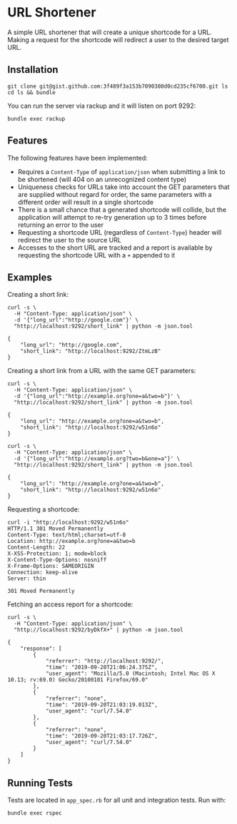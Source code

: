 # URL Shortener

A simple URL shortener that will create a unique shortcode for a URL. Making a
request for the shortcode will redirect a user to the desired target URL.

## Installation

```
git clone git@gist.github.com:3f489f3a153b7090380d0cd235cf6700.git ls
cd ls && bundle
```

You can run the server via rackup and it will listen on port 9292:

```
bundle exec rackup
```

## Features

The following features have been implemented:

* Requires a `Content-Type` of `application/json` when submitting a link to be
  shortened (will 404 on an unrecognized content type)
* Uniqueness checks for URLs take into account the GET parameters that are
  supplied without regard for order, the same parameters with a different order
  will result in a single shortcode
* There is a small chance that a generated shortcode will collide, but the
  application will attempt to re-try generation up to 3 times before returning
  an error to the user
* Requesting a shortcode URL (regardless of `Content-Type`) header will redirect
  the user to the source URL
* Accesses to the short URL are tracked and a report is available by requesting
  the shortcode URL with a `+` appended to it

## Examples

Creating a short link:

```
curl -s \
  -H "Content-Type: application/json" \
  -d '{"long_url":"http://google.com"}' \
  "http://localhost:9292/short_link" | python -m json.tool

{
    "long_url": "http://google.com",
    "short_link": "http://localhost:9292/ZtmLzB"
}
```

Creating a short link from a URL with the same GET parameters:

```
curl -s \
  -H "Content-Type: application/json" \
  -d '{"long_url":"http://example.org?one=a&two=b"}' \
  "http://localhost:9292/short_link" | python -m json.tool

{
    "long_url": "http://example.org?one=a&two=b",
    "short_link": "http://localhost:9292/w51n6o"
}

curl -s \
  -H "Content-Type: application/json" \
  -d '{"long_url":"http://example.org?two=b&one=a"}' \
  "http://localhost:9292/short_link" | python -m json.tool

{
    "long_url": "http://example.org?one=a&two=b",
    "short_link": "http://localhost:9292/w51n6o"
}
```

Requesting a shortcode:

```
curl -i "http://localhost:9292/w51n6o"
HTTP/1.1 301 Moved Permanently
Content-Type: text/html;charset=utf-8
Location: http://example.org?one=a&two=b
Content-Length: 22
X-XSS-Protection: 1; mode=block
X-Content-Type-Options: nosniff
X-Frame-Options: SAMEORIGIN
Connection: keep-alive
Server: thin

301 Moved Permanently
```

Fetching an access report for a shortcode:

```
curl -s \
  -H "Content-Type: application/json" \
  "http://localhost:9292/byDkfX+" | python -m json.tool

{
    "response": [
        {
            "referrer": "http://localhost:9292/",
            "time": "2019-09-20T21:06:24.375Z",
            "user_agent": "Mozilla/5.0 (Macintosh; Intel Mac OS X 10.13; rv:69.0) Gecko/20100101 Firefox/69.0"
        },
        {
            "referrer": "none",
            "time": "2019-09-20T21:03:19.013Z",
            "user_agent": "curl/7.54.0"
        },
        {
            "referrer": "none",
            "time": "2019-09-20T21:03:17.726Z",
            "user_agent": "curl/7.54.0"
        }
    ]
}
```


## Running Tests

Tests are located in `app_spec.rb` for all unit and integration tests.  Run
with:

```
bundle exec rspec
```
